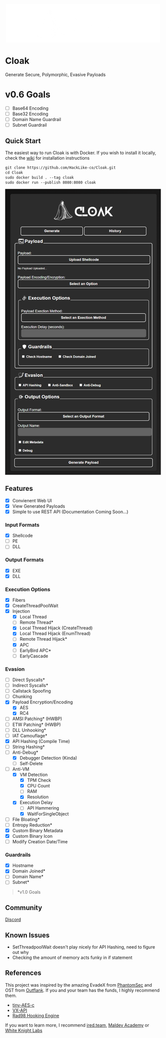 <p align="center">
    <img src="https://github.com/HackLike-co/Cloak/blob/main/images/cloak_logo.png?raw=true">
</p>

# Cloak
Generate Secure, Polymorphic, Evasive Payloads

# v0.6 Goals
- [ ] Base64 Encoding
- [ ] Base32 Encoding
- [ ] Domain Name Guardrail
- [ ] Subnet Guardrail

## Quick Start
The easiest way to run Cloak is with Docker. If you wish to install it locally, check the [wiki](https://github.com/HackLike-co/Cloak/wiki/Installation) for installation instructions
```
git clone https://github.com/HackLike-co/Cloak.git
cd Cloak
sudo docker build . --tag cloak
sudo docker run --publish 8080:8080 cloak
```

<p align="center">
    <img src="https://github.com/HackLike-co/Cloak/blob/main/images/cloak_ui.png?raw=true">
</p>

## Features
- [X] Convienent Web UI
- [X] View Generated Payloads
- [X] Simple to use REST API (Documentation Coming Soon...)

### Input Formats
- [X] Shellcode
- [ ] PE
- [ ] DLL

### Output Formats
- [X] EXE
- [X] DLL

### Execution Options
- [X] Fibers
- [X] CreateThreadPoolWait
- [X] Injection
    - [X] Local Thread
    - [ ] Remote Thread*
    - [X] Local Thread Hijack (CreateThread)
    - [X] Local Thread Hijack (EnumThread)
    - [ ] Remote Thread Hijack*
    - [X] APC
    - [ ] EarlyBird APC*
    - [ ] EarlyCascade

### Evasion
- [ ] Direct Syscalls*
- [ ] Indirect Syscalls*
- [ ] Callstack Spoofing
- [ ] Chunking
- [X] Payload Encryption/Encoding
    - [X] AES
    - [X] RC4
- [ ] AMSI Patching* (HWBP)
- [ ] ETW Patching* (HWBP)
- [ ] DLL Unhooking*
- [ ] IAT Camouflage*
- [X] API Hashing (Compile Time)
- [ ] String Hashing*
- [ ] Anti-Debug*
    - [X] Debugger Detection (Kinda)
    - [ ] Self-Delete
- [ ] Anti-VM
    - [X] VM Detection
        - [X] TPM Check
        - [X] CPU Count
        - [ ] RAM
        - [X] Resolution
    - [X] Execution Delay
        - [ ] API Hammering
        - [X] WaitForSingleObject
- [ ] File Bloating*
- [ ] Entropy Reduction*
- [X] Custom Binary Metadata
- [X] Custom Binary Icon
- [ ] Modify Creation Date/Time

### Guardrails
- [X] Hostname
- [X] Domain Joined*
- [ ] Domain Name*
- [ ] Subnet*

> *v1.0 Goals

## Community
[Discord](https://discord.gg/qNzsmPC3Kr)

## Known Issues
- SetThreadpoolWait doesn't play nicely for API Hashing, need to figure out why
- Checking the amount of memory acts funky in if statement

## References
This project was inspired by the amazing EvadeX from [PhantomSec](https://phantomsec.tools) and OST from [Outflank](https://www.outflank.nl/products/outflank-security-tooling/). If you and your team has the funds, I highly recommend them.

- [tiny-AES-c](https://github.com/kokke/tiny-AES-c)
- [VX-API](https://github.com/vxunderground/VX-API)
- [Rad98 Hooking Engine](https://github.com/vxunderground/VX-API#rad98-hooking-engine)

If you want to learn more, I recommend [ired.team](https://ired.team), [Maldev Academy](https://maldevacademy.com) or [White Knight Labs](https://whiteknightlabs.com)